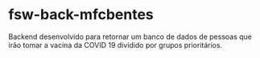 # fsw-back-mfcbentes

Backend desenvolvido para retornar um banco de dados de pessoas que irão tomar a vacina da COVID 19 dividido por grupos prioritários.

